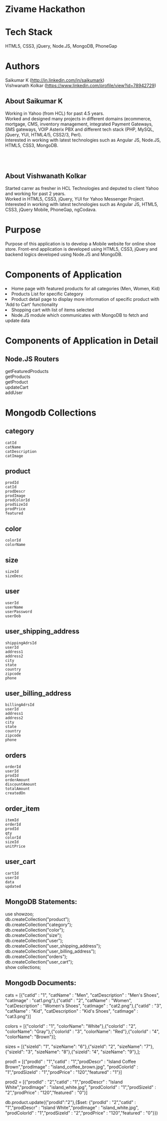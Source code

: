 <h1>Zivame Hackathon</h1>

Tech Stack
================
HTML5, CSS3, jQuery, Node.JS, MongoDB, PhoneGap <br />

Authors
================
Saikumar K (http://in.linkedin.com/in/saikumark) <br />
Vishwanath Kolkar (https://www.linkedin.com/profile/view?id=78942729)

About Saikumar K
------------------------------------------------
Working in Yahoo (from HCL) for past 4.5 years. <br /> Worked and designed many projects in different domains (ecommerce, mortgage, CMS, inventory management, integrated Payment Gateways, SMS gateways, VOIP Asterix PBX and different tech stack (PHP, MySQL, jQuery, YUI, HTML4/5, CSS2/3, Perl).  <br />Interested in working with latest technologies such as Angular JS, Node.JS, HTML5, CSS3, MongoDB.

<br /><br />

About Vishwanath Kolkar
----------------------
Started carrer as fresher in HCL Technologies and deputed to client Yahoo and working for past 2 years. <br /> Worked in HTML5, CSS3, jQuery, YUI for Yahoo Messenger Project. <br /> Interested in working with latest technologies such as Angular JS, HTML5, CSS3, jQuery Mobile, PhoneGap, ngCodava.

Purpose
================
Purpose of this application is to develop a Mobile website for online shoe store.  Front-end application is developed using HTML5, CSS3, jQuery and backend logics developed using Node.JS and MongoDB.

Components of Application
================
<li>Home page with featured products for all categories (Men, Women, Kid)</li>
<li>Products List for specific Category</li>
<li>Product detail page to display more information of specific product with 'Add to Cart' functionality</li>
<li>Shopping cart with list of items selected</li>
<li>Node.JS module which communicates with MongoDB to fetch and update data </li>

Components of Application in Detail
===================================
Node.JS Routers
----------------

getFeaturedProducts <br />
getProducts <br />
getProduct <br />
updateCart <br />
addUser <br />


Mongodb Collections
===================

category
--------
	catId
	catName
	catDescription
	catImage
		
product
--------
	prodId
	catId
	prodDescr
	prodImage
	prodColorId
	prodSizeId
	prodPrice
	featured
	
color
--------
	colorId
	colorName
	
size
--------
	sizeId
	sizeDesc

user
--------
	userId
	userName
	userPassword
	userDob
	
user_shipping_address
------------------------
	shippingAdrsId
	userId
	address1
	address2
	city
	state
	country
	zipcode
	phone

user_billing_address
------------------------
	billingAdrsId
	userId
	address1
	address2
	city
	state
	country
	zipcode
	phone
	
orders
--------
	orderId
	userId
	prodId
	orderAmount
	discountAmount
	totalAmount
	createdOn
	
order_item
--------
	itemId
	orderId
	prodId
	qty
	colorId
	sizeId
	unitPrice
	
user_cart
--------
	cartId
	userId
	data
	updated
	
	
MongoDB Statements:
----------------

use showzoo; <br />
db.createCollection("product"); <br />
db.createCollection("category");<br />
db.createCollection("color");<br />
db.createCollection("size");<br />
db.createCollection("user");<br />
db.createCollection("user_shipping_address");<br />
db.createCollection("user_billing_address");<br />
db.createCollection("orders");<br />
db.createCollection("user_cart");<br />
show collections;

Mongodb Documents:
----------------

cats = [{"catId" : "1", "catName" : "Men", "catDescription" : "Men's Shoes",  "catImage" : "cat1.png"},{"catId" : "2", "catName" : "Women", "catDescription" : "Women's Shoes",  "catImage" : "cat2.png"},{"catId" : "3", "catName" : "Kid", "catDescription" : "Kid's Shoes",  "catImage" : "cat3.png"}]

colors = [{"colorId" : "1", "colorName": "White"},{"colorId" : "2", "colorName": "Gray"},{"colorId" : "3", "colorName": "Red"},{"colorId" : "4", "colorName": "Brown"}];

sizes = [{"sizeId": "1", "sizeName": "6"},{"sizeId": "2", "sizeName": "7"},{"sizeId": "3", "sizeName": "8"},{"sizeId": "4", "sizeName": "9"},];

prod1 = [{"prodId" : "1","catId" : "1","prodDescr" : "Island Coffee Brown","prodImage" : "island_coffee_brown.jpg", "prodColorId" : "1","prodSizeId" : "1","prodPrice" : "120","featured" : "1"}]

prod2 = [{"prodId" : "2","catId" : "1","prodDescr" : "Island White","prodImage" : "island_white.jpg", "prodColorId" : "1","prodSizeId" : "2","prodPrice" : "120","featured" : "0"}]


db.product.update({"prodId":"2"},{$set: {"prodId" : "2","catId" : "1","prodDescr" : "Island White","prodImage" : "island_white.jpg", "prodColorId" : "1","prodSizeId" : "2","prodPrice" : "120","featured" : "0"}})



